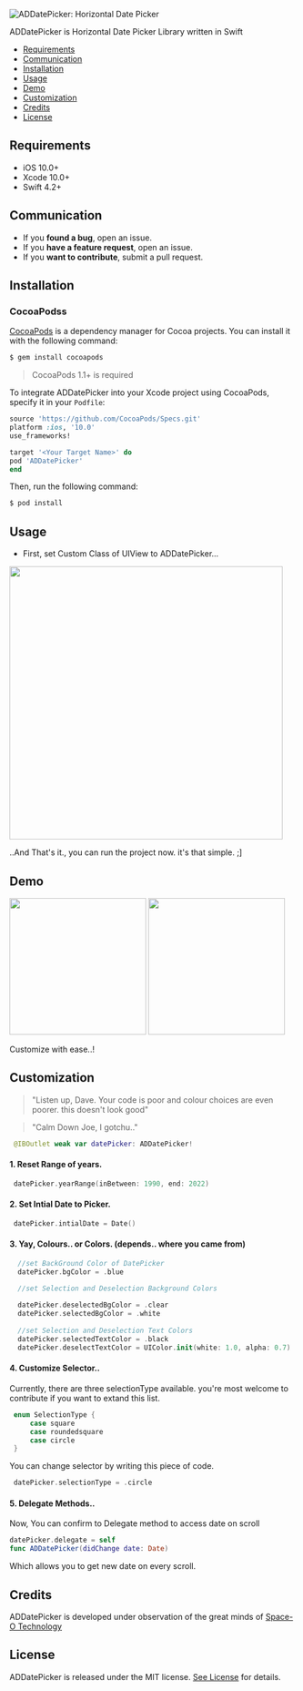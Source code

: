 ![ADDatePicker: Horizontal Date Picker](https://github.com/abhiperry/ADDatePicker/blob/master/Documentation/AdDatePicker.png)


ADDatePicker is Horizontal Date Picker Library written in Swift


- [Requirements](#requirements)
- [Communication](#communication)
- [Installation](#installation)
- [Usage](#usage)
- [Demo](#demo)
- [Customization](#customization)
- [Credits](#credits)
- [License](#license)

## Requirements

- iOS 10.0+
- Xcode 10.0+
- Swift 4.2+

## Communication

- If you **found a bug**, open an issue.
- If you **have a feature request**, open an issue.
- If you **want to contribute**, submit a pull request.

## Installation

### CocoaPodss


[CocoaPods](http://cocoapods.org) is a dependency manager for Cocoa projects. You can install it with the following command:

```bash
$ gem install cocoapods
```

> CocoaPods 1.1+ is required

To integrate ADDatePicker into your Xcode project using CocoaPods, specify it in your `Podfile`:

```ruby
source 'https://github.com/CocoaPods/Specs.git'
platform :ios, '10.0'
use_frameworks!

target '<Your Target Name>' do
pod 'ADDatePicker'
end
```

Then, run the following command:

```bash
$ pod install
```

## Usage

- First, set Custom Class of UIView to ADDatePicker...

<img src="https://github.com/abhiperry/ADDatePicker/blob/master/Documentation/Add%20Class.png" width="480">


..And That's it., you can run the project now. it's that simple. ;]


## Demo

<img src="https://github.com/abhiperry/ADDatePicker/blob/master/Documentation/ADDatePicker_Demo1.gif" width="240">  <img src="https://github.com/abhiperry/ADDatePicker/blob/master/Documentation/ADDatePicker_Demo2.gif" width="240">

Customize with ease..!

## Customization 

> "Listen up, Dave. Your code is poor and colour choices are even poorer. this doesn't look good"

> "Calm Down Joe, I gotchu.."

```swift
 @IBOutlet weak var datePicker: ADDatePicker!
```
#### 1. Reset Range of years.
  ```swift
   datePicker.yearRange(inBetween: 1990, end: 2022)
  ``` 
#### 2. Set Intial Date to Picker.
  ```swift
   datePicker.intialDate = Date()
  ``` 
#### 3. Yay, Colours.. or Colors. (depends.. where you came from)
  ```swift
    //set BackGround Color of DatePicker
    datePicker.bgColor = .blue

    //set Selection and Deselection Background Colors
        
    datePicker.deselectedBgColor = .clear
    datePicker.selectedBgColor = .white
        
    //set Selection and Deselection Text Colors
    datePicker.selectedTextColor = .black 
    datePicker.deselectTextColor = UIColor.init(white: 1.0, alpha: 0.7)
  ```

#### 4. Customize Selector..

   Currently, there are three selectionType available. you're most welcome to contribute if you want to extand this       list.
  ```swift
   enum SelectionType {
       case square
       case roundedsquare
       case circle
   }    
  ```
  You can change selector by writing this piece of code.
  ```swift
   datePicker.selectionType = .circle
  ```
  
 #### 5. Delegate Methods..
    
   Now, You can confirm to Delegate method to access date on scroll 
   ```swift
   datePicker.delegate = self
   func ADDatePicker(didChange date: Date)
   ```
   Which allows you to get new date on every scroll.
      
## Credits

ADDatePicker is developed under observation of the great minds of [Space-O Technology](https://www.spaceotechnologies.com)

## License

ADDatePicker is released under the MIT license. [See License](https://github.com/abhiperry/ADDatePicker/blob/master/LICENSE) for details.
